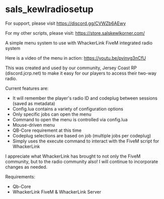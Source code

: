 # sals_kewlradiosetup

For support, please visit https://discord.gg/CVWZb6AEwy

For my other scripts, please visit:  https://store.salskewlkorner.com/

A simple menu system to use with WhackerLink FiveM integrated radio system

Here is a video of the menu in action: https://youtu.be/pvinvg3nCfU

This was created and used by our community, Jersey Coast RP (discord.jcrp.net) to make it easy for our players to access their two-way radio. 

Current features are:
* It will remember the player's radio ID and codeplug between sessions (saved as metadata)
* Config.lua contains a variety of configuration options
* Only specific jobs can open the menu
* Command to open the menu is controlled via config.lua
* Mouse-driven menu
* QB-Core requirement at this time
* Codeplug selections are based on job (multiple jobs per codeplug)
* Simply uses the execute command to interact with the FiveM script for WhackerLink

I appreciate what WhackerLink has brought to not only the FiveM community, but to the radio community also!  I will continue to incorporate changes as needed.

Requirements:
* Qb-Core
* WhackerLink FiveM & WhackerLink Server
  
